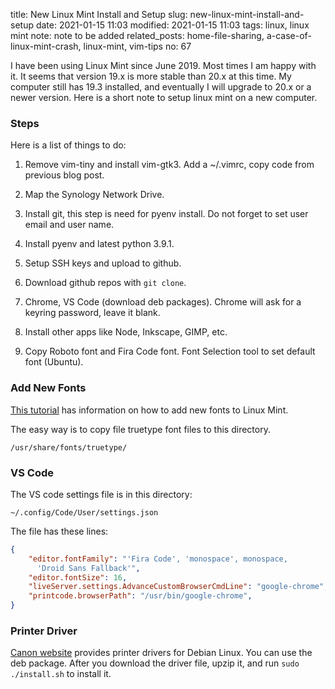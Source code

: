 title: New Linux Mint Install and Setup
slug: new-linux-mint-install-and-setup
date: 2021-01-15 11:03
modified: 2021-01-15 11:03
tags: linux, linux mint
note: note to be added
related_posts: home-file-sharing, a-case-of-linux-mint-crash, linux-mint, vim-tips
no: 67

I have been using Linux Mint since June 2019. Most times I am happy with it. 
It seems that version 19.x is more stable than 20.x at this time. My computer 
still has 19.3 installed, and eventually I will upgrade to 20.x or a newer version. 
Here is a short note to setup linux mint on a new computer. 

### Steps

Here is a list of things to do:

1. Remove vim-tiny and install vim-gtk3.
   Add a ~/.vimrc, copy code from previous blog post.

2. Map the Synology Network Drive.

3. Install git, this step is need for pyenv install. 
   Do not forget to set user email and user name. 

4. Install pyenv and latest python 3.9.1.

5. Setup SSH keys and upload to github.

6. Download github repos with `git clone`.

7. Chrome, VS Code (download deb packages). 
   Chrome will ask for a keyring password, leave it blank.

8. Install other apps like Node, Inkscape, GIMP, etc.

9. Copy Roboto font and Fira Code font. Font Selection 
   tool to set default font (Ubuntu). 

### Add New Fonts

[This tutorial](https://community.linuxmint.com/tutorial/view/29) 
has information on how to add new fonts to Linux Mint. 

The easy way is to copy file truetype font files to this directory. 

```
/usr/share/fonts/truetype/
```

### VS Code

The VS code settings file is in this directory:

```
~/.config/Code/User/settings.json
```

The file has these lines:

```json
{
    "editor.fontFamily": "'Fira Code', 'monospace', monospace, 
      'Droid Sans Fallback'",
    "editor.fontSize": 16,
    "liveServer.settings.AdvanceCustomBrowserCmdLine": "google-chrome",
    "printcode.browserPath": "/usr/bin/google-chrome",
}
```

### Printer Driver

[Canon website](https://www.usa.canon.com/internet/portal/us/home/support/details/printers/color-laser/canon-color-imageclass-mf642cdw) 
provides printer drivers for Debian Linux.  You can use the 
deb package. After you download the driver file, upzip it, and run 
`sudo ./install.sh` to install it.  

